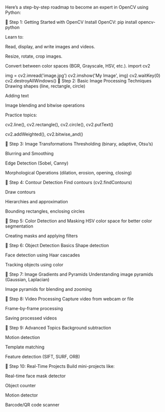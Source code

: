 Here’s a step-by-step roadmap to become an expert in OpenCV using Python:

📍 Step 1: Getting Started with OpenCV
Install OpenCV: pip install opencv-python

Learn to:

Read, display, and write images and videos.

Resize, rotate, crop images.

Convert between color spaces (BGR, Grayscale, HSV, etc.).
import cv2

img = cv2.imread('image.jpg')
cv2.imshow('My Image', img)
cv2.waitKey(0)
cv2.destroyAllWindows()
📍 Step 2: Basic Image Processing Techniques
Drawing shapes (line, rectangle, circle)

Adding text

Image blending and bitwise operations

Practice topics:

cv2.line(), cv2.rectangle(), cv2.circle(), cv2.putText()

cv2.addWeighted(), cv2.bitwise_and()

📍 Step 3: Image Transformations
Thresholding (binary, adaptive, Otsu’s)

Blurring and Smoothing

Edge Detection (Sobel, Canny)

Morphological Operations (dilation, erosion, opening, closing)

📍 Step 4: Contour Detection
Find contours (cv2.findContours)

Draw contours

Hierarchies and approximation

Bounding rectangles, enclosing circles

📍 Step 5: Color Detection and Masking
HSV color space for better color segmentation

Creating masks and applying filters

📍 Step 6: Object Detection Basics
Shape detection

Face detection using Haar cascades

Tracking objects using color

📍 Step 7: Image Gradients and Pyramids
Understanding image pyramids (Gaussian, Laplacian)

Image pyramids for blending and zooming

📍 Step 8: Video Processing
Capture video from webcam or file

Frame-by-frame processing

Saving processed videos

📍 Step 9: Advanced Topics
Background subtraction

Motion detection

Template matching

Feature detection (SIFT, SURF, ORB)

📍 Step 10: Real-Time Projects
Build mini-projects like:

Real-time face mask detector

Object counter

Motion detector

Barcode/QR code scanner

